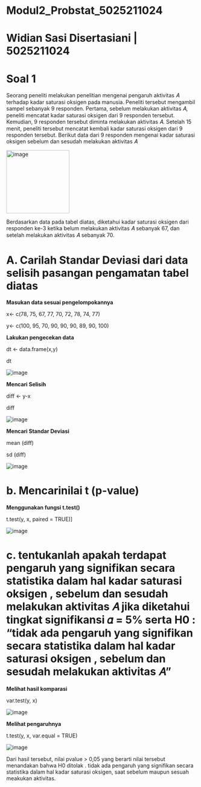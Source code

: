 # Modul2_Probstat_5025211024

# Widian Sasi Disertasiani | 5025211024

# Soal 1
Seorang peneliti melakukan penelitian mengenai pengaruh aktivitas 𝐴 terhadap kadar saturasi oksigen pada manusia. Peneliti tersebut mengambil sampel sebanyak 9 responden. Pertama, sebelum melakukan aktivitas 𝐴, peneliti mencatat kadar saturasi oksigen dari 9 responden tersebut. Kemudian, 9 responden tersebut diminta melakukan aktivitas 𝐴. Setelah 15 menit, peneliti tersebut mencatat kembali kadar saturasi oksigen dari 9 responden tersebut. Berikut data dari 9 responden mengenai kadar saturasi oksigen sebelum dan sesudah melakukan aktivitas 𝐴 

<img width="167" alt="image" src="https://user-images.githubusercontent.com/100952724/207308697-3ddb4f13-82bb-4122-83b6-3a2fdf15b6e8.png">

Berdasarkan data pada tabel diatas, diketahui kadar saturasi oksigen  dari responden ke-3 ketika belum melakukan aktivitas 𝐴 sebanyak 67, dan setelah melakukan aktivitas 𝐴 sebanyak 70.

# A. Carilah Standar Deviasi dari data selisih pasangan pengamatan tabel diatas

**Masukan data sesuai pengelompokannya**

x<- c(78, 75, 67, 77, 70, 72, 78, 74, 77)

y<- c(100, 95, 70, 90, 90, 90, 89, 90, 100)

**Lakukan pengecekan data**

dt <- data.frame(x,y)

dt

![image](https://user-images.githubusercontent.com/100952724/207309012-1a9a992e-ebe1-422c-9d5b-8d23417345ee.png)

**Mencari Selisih**

 diff <- y-x
 
 diff
 
 ![image](https://user-images.githubusercontent.com/100952724/207309089-915397b2-dbac-4082-b782-5e16ea5f60f8.png)

**Mencari Standar Deviasi**

mean (diff)

sd (diff)
 
 ![image](https://user-images.githubusercontent.com/100952724/207309166-606a3e45-ebff-4ff6-b06a-4005ce1085cd.png)

# b. Mencarinilai t (p-value)
**Menggunakan fungsi t.test()**

t.test(y, x, paired = TRUE)]

![image](https://user-images.githubusercontent.com/100952724/207313180-5bcafcca-7e42-4671-9b70-b1f1f52907e7.png)


# c. tentukanlah apakah terdapat pengaruh yang signifikan secara statistika dalam hal kadar saturasi oksigen , sebelum dan sesudah melakukan aktivitas 𝐴 jika diketahui tingkat signifikansi 𝛼 = 5% serta H0 : “tidak ada pengaruh yang signifikan secara statistika dalam hal kadar saturasi oksigen , sebelum dan sesudah melakukan aktivitas 𝐴”

**Melihat hasil komparasi** 

var.test(y, x)

![image](https://user-images.githubusercontent.com/100952724/207313212-07ee8574-62b7-43de-ba47-6af039df97e6.png)

**Melihat pengaruhnya** 

t.test(y, x, var.equal = TRUE)

![image](https://user-images.githubusercontent.com/100952724/207313279-5fe70be3-5a44-4a05-92e5-e16ebf031e2b.png)

Dari hasil tersebut, nilai pvalue > 0,05 yang berarti nilai tersebut  menandakan bahwa H0 ditolak . tidak ada pengaruh yang signifikan secara statistika dalam hal kadar saturasi oksigen, saat sebelum maupun sesuah meakukan aktivitas.





